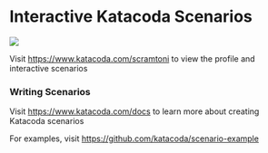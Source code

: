 # Interactive Katacoda Scenarios

[![](http://shields.katacoda.com/katacoda/scramtoni/count.svg)](https://www.katacoda.com/scramtoni "Get your profile on Katacoda.com")

Visit https://www.katacoda.com/scramtoni to view the profile and interactive scenarios

### Writing Scenarios
Visit https://www.katacoda.com/docs to learn more about creating Katacoda scenarios

For examples, visit https://github.com/katacoda/scenario-example
